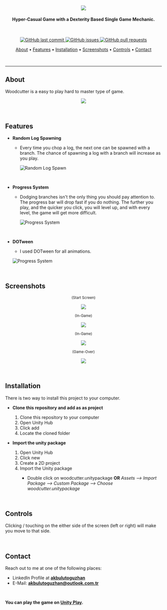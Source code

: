 <h1 align="center">
  <br>
    <img src="https://i.ibb.co/KDkPzfB/logo.png">
</h1>
<h4 align="center">Hyper-Casual Game with a Dexterity Based Single Game Mechanic.</h4>

<br/>

<p align="center">
    <a href="https://github.com/akbulutoguzhan/woodcutter/commits/main">
    <img src="https://img.shields.io/github/last-commit/akbulutoguzhan/woodcutter?style=flat-square&logo=github&logoColor=white"
         alt="GitHub last commit">
    <a href="https://github.com/akbulutoguzhan/woodcutter/issues">
    <img src="https://img.shields.io/github/issues-raw/akbulutoguzhan/woodcutter?style=flat-square&logo=github&logoColor=white"
         alt="GitHub issues">
    <a href="https://github.com/akbulutoguzhan/woodcutter/pulls">
    <img src="https://img.shields.io/github/issues-pr-raw/akbulutoguzhan/woodcutter?style=flat-square&logo=github&logoColor=white"
         alt="GitHub pull requests">
</p>
<p align="center">
  <a href="#about">About</a> •
  <a href="#features">Features</a> •
  <a href="#installation">Installation</a> •
  <a href="#screenshots">Screenshots</a> •
  <a href="#controls">Controls</a> •
  <a href="#contact">Contact</a>
</p>

<br/>

---

## About

Woodcutter is a easy to play hard to master type of game. 

<p align="center">
  <img src="https://media1.giphy.com/media/YRSGgaDiQsue80sj7l/giphy.gif?cid=790b76118ba9f02fece32d98da6a97c91fceed8ee9b11423&rid=giphy.gif&ct=g"/>
</p>

<br/>

## Features

* **Random Log Spawning**

  * Every time you chop a log, the next one can be spawned with a branch. The chance of spawning a log with a branch will increase as you play.

    ![Random Log Spawn](https://media3.giphy.com/media/Ec8DNii03tKmXv02Ze/giphy.gif?cid=790b76116ca5b084e4ac3e3dab7ac2b02bc29a737fc7e673&rid=giphy.gif&ct=g)

    <br/>

* **Progress System**

  * Dodging branches isn't the only thing you should pay attention to. The progress bar will drop fast if you do nothing. The further you play, and the quicker you click, you will level up, and with every level, the game will get more difficult.

    ![Progress System](https://media2.giphy.com/media/BUYLonWijNzUKHQMZ1/giphy.gif?cid=790b76112a6ee3fd2585f8003a57954d734af751ee2b2c65&rid=giphy.gif&ct=g)

    <br/>

* **DOTween**

  * I used DOTween for all animations.

  ![Progress System](https://media2.giphy.com/media/9Q00KuOUBycHySTCEr/giphy.gif?cid=790b76114b908675f731e6d7da8f5cbd1e636e73687c8f42&rid=giphy.gif&ct=g)

  <br/>


## Screenshots

<p align="center">
  <sub>(Start Screen)</sub>
</p>
<p align="center">
  <img src="https://i.ibb.co/ykPpN46/1.png"/>
</p>
<p align="center">
  <sub>(In-Game)</sub>
</p>
<p align="center">
  <img src="https://i.ibb.co/qrwYzc8/2.png""/>
</p>
<p align="center">
  <sub>(In-Game)</sub>
</p>
<p align="center">
  <img src="https://i.ibb.co/qCGZXpz/3.png"/>
</p>
<p align="center">
  <sub>(Game-Over)</sub>
</p>
<p align="center">
  <img src="https://i.ibb.co/mBNW5wX/4.png"/>
</p>

<br/>

## Installation

There is two way to install this project to your computer.

* **Clone this repository and add as as project**
  
  1. Clone this repository to your computer
  2. Open Unity Hub
  3. Click add
  4. Locate the cloned folder
* **Import the unity package**
  
  1. Open Unity Hub
  2. Click new
  3. Create a 2D project
  4. Import the Unity package
     * Double click on woodcutter.unitypackage **OR** *Assets --> Import Package --> Custom Package --> Choose woodcutter.unitypackage*
     
       <br/>

## Controls

Clicking / touching on the either side of the screen (left or right) will make you move to that side.

<br/>

## Contact

Reach out to me at one of the following places:

- LinkedIn Profile at **[akbulutoguzhan](https://www.linkedin.com/in/akbulutoguzhan/)**
- E-Mail: **akbulutoguzhan@outlook.com.tr**

<br/>

**You can play the game on [Unity Play](https://play.unity.com/mg/other/webgl-builds-87512).**
